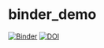 # binder_demo
[![Binder](https://mybinder.org/badge_logo.svg)](https://mybinder.org/v2/gh/ailov99/binder_demo.git/HEAD)
[![DOI](https://sandbox.zenodo.org/badge/579628972.svg)](https://sandbox.zenodo.org/badge/latestdoi/579628972)
